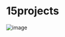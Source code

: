 # 15projects
![image](https://user-images.githubusercontent.com/104209441/183438044-bf421dd8-8d25-41d4-a7fd-50e0745f951c.png)
